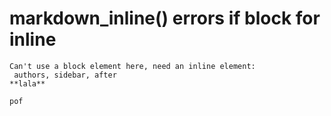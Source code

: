 # markdown_inline() errors if block for inline

    Can't use a block element here, need an inline element: 
     authors, sidebar, after 
    **lala**
    
    pof

